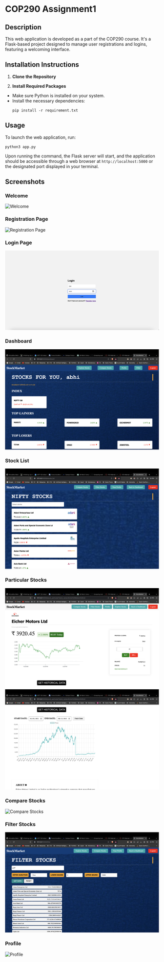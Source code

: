 # COP290 Assignment1

## Description
This web application is developed as a part of the COP290 course. It's a Flask-based project designed to manage user registrations and logins, featuring a welcoming interface.

## Installation Instructions

1. **Clone the Repository**


2. **Install Required Packages**
- Make sure Python is installed on your system.
- Install the necessary dependencies:
  ```
  pip install -r requirement.txt
  ```

## Usage

To launch the web application, run:
 
  ```
  python3 app.py
  ```

Upon running the command, the Flask server will start, and the application should be accessible through a web browser at `http://localhost:5000` or the designated port displayed in your terminal.


## Screenshots

### Welcome
![Welcome](Screenshot/welcome.png)

### Registration Page
![Registration Page](Screenshot/register.png)

### Login Page
![Login Page](Screenshot/Login.png)

### Dashboard
![Dashboard](Screenshot/Dashboard.png)

### Stock List
![Stock List](Screenshot/stock_list.png)

### Particular Stocks
![Particular Stocks](Screenshot/stock_particular_1.png)
![Particular Stocks](Screenshot/stock_particular_2.png)

### Compare Stocks
![Compare Stocks](Screenshot/compare_stocks.png)

### Filter Stocks
![Profile](Screenshot/filter_stocks.png)

### Profile
![Profile](Screenshot/profile.png)
